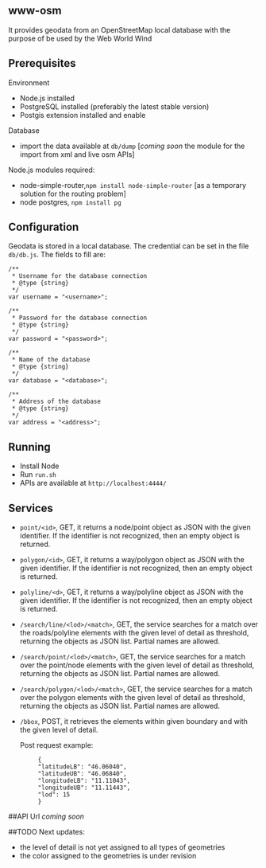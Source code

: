 ## www-osm

It provides geodata from an OpenStreetMap local database with the purpose of be used by the Web World Wind

## Prerequisites
Environment
* Node.js installed
* PostgreSQL installed (preferably the latest stable version)
* Postgis extension installed and enable

Database
* import the data available at `db/dump` [*coming soon* the module for the import from xml and live osm APIs]

Node.js modules required:
* node-simple-router,`npm install node-simple-router` [as a temporary solution for the routing problem]
* node postgres, `npm install pg`

## Configuration

Geodata is stored in a local database. The credential can be set in the file `db/db.js`.
The fields to fill are:
```
/**
 * Username for the database connection
 * @type {string}
 */
var username = "<username>";

/**
 * Password for the database connection
 * @type {string}
 */
var password = "<password>";

/**
 * Name of the database
 * @type {string}
 */
var database = "<database>";

/**
 * Address of the database
 * @type {string}
 */
var address = "<address>";
```

## Running

* Install Node
* Run `run.sh`
* APIs are available at `http://localhost:4444/`

## Services

* `point/<id>`, GET, it returns a node/point object as JSON with the given identifier. If the identifier is not recognized, then an empty object is returned. 
* `polygon/<id>`, GET,  it returns a way/polygon object as JSON with the given identifier. If the identifier is not recognized, then an empty object is returned.
* `polyline/<d>`, GET, it returns a way/polyline object as JSON with the given identifier. If the identifier is not recognized, then an empty object is returned. 
* `/search/line/<lod>/<match>`, GET, the service searches for a match over the roads/polyline elements with the given level of detail as threshold, returning the objects as JSON list. Partial names are allowed. 
* `/search/point/<lod>/<match>`, GET, the service searches for a match over the point/node elements with the given level of detail as threshold, returning the objects as JSON list. Partial names are allowed. 
* `/search/polygon/<lod>/<match>`, GET, the service searches for a match over the polygon elements with the given level of detail as threshold, returning the objects as JSON list. Partial names are allowed. 
* `/bbox`, POST, it retrieves the elements within given boundary and with the given level of detail.

    Post request example:
    ```
         {
         "latitudeLB": "46.06040",
         "latitudeUB": "46.06840",
         "longitudeLB": "11.11043",
         "longitudeUB": "11.11443",
         "lod": 15
         }
    ```

##API Url
*coming soon*

##TODO
Next updates: 
* the level of detail is not yet assigned to all types of geometries
* the color assigned to the geometries is under revision